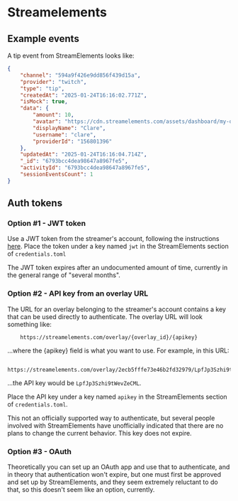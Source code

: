 # Streamelements

## Example events

A tip event from StreamElements looks like:
```json
{
    "channel": "594a9f426e9dd856f439d15a",
    "provider": "twitch",
    "type": "tip",
    "createdAt": "2025-01-24T16:16:02.771Z",
    "isMock": true,
    "data": {
        "amount": 10,
        "avatar": "https://cdn.streamelements.com/assets/dashboard/my-overlays/overlay-default-preview-2.jpg",
        "displayName": "Clare", 
        "username": "clare", 
        "providerId": "156801396"
    }, 
    "updatedAt": "2025-01-24T16:16:04.714Z", 
    "_id": "6793bcc4dea98647a8967fe5", 
    "activityId": "6793bcc4dea98647a8967fe5", 
    "sessionEventsCount": 1
}
```


## Auth tokens

### Option #1 - JWT token

Use a JWT token from the streamer's account, following the instructions
[here](https://dev.streamelements.com/docs/api-docs/ae133ffaf8c1a-personal-access-using-jwt-secert-token-to-access-the-api#obtaining-your-token).
Place the token under a key named `jwt` in the StreamElements section of `credentials.toml`

The JWT token expires after an undocumented amount of time, currently in the general range of
"several months".

### Option #2 - API key from an overlay URL

The URL for an overlay belonging to the streamer's account contains a key that can be used
directly to authenticate. The overlay URL will look something like:

```text
    https://streamelements.com/overlay/{overlay_id}/{apikey}
```

...where the {apikey} field is what you want to use. For example, in this URL:

```text
    https://streamelements.com/overlay/2ecb5fffe73e46b2fd32979/LpfJp3Szhi9tWevZeCML
```

...the API key would be `LpfJp3Szhi9tWevZeCML`.

Place the API key under a key named `apikey` in the StreamElements section of `credentials.toml`.

This not an officially supported way to authenticate, but several people involved with
StreamElements have unofficially indicated that there are no plans to change the current
behavior. This key does not expire.

### Option #3 - OAuth

Theoretically you can set up an OAuth app and use that to authenticate, and in theory that
authentication won't expire, but one must first be approved and set up by StreamElements,
and they seem extremely reluctant to do that, so this doesn't seem like an option,
currently.
